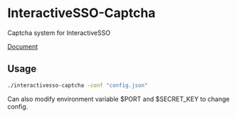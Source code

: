 # InteractiveSSO-Captcha
Captcha system for InteractiveSSO


[Document](https://www.interactiveplus.org/InteractivePDK2021-DesignDoc/Backend/SimpleCaptchaAPI.html)

## Usage

```bash
./interactivesso-captcha -conf "config.json"
```

Can also modify environment variable $PORT and $SECRET_KEY to change config.